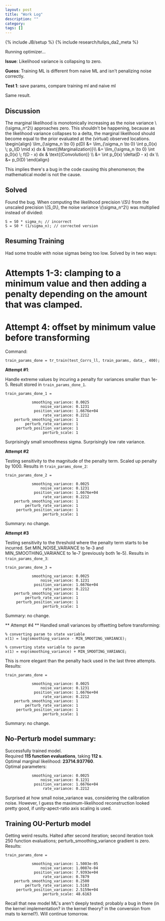```yaml
---
layout: post
title: "Work Log"
description: ""
category: 
tags: []
---
```

{% include JB/setup %}
{% include research/tulips_da2_meta %}

Running optimizer...

**Issue**: Likelihood variance is collapsing to zero.

**Guess**: Training ML is different from naive ML and isn't penalizing noise correctly.

**Test 1**: save params, compare training ml and naive ml

Same result.

Discussion
--------


<div> The marginal likelihood is monotonically increasing as the noise variance \(\sigma_n^2\) approaches zero.  This shouldn't be happening, because as the likelihood variance collapses to a delta, the marginal likelihood should become equal to the prior evaluated at the (virtual) observed locations.</div>

<div>
\begin{align}
    \lim_{\sigma_n \to 0} p(D) &= \lim_{\sigma_n \to 0} \int p_0(x) \; p_l(D \mid x) dx & \text{(Marginalization)}\\
         &= \lim_{\sigma_n \to 0} \int p_0(x) \; f(D - x) dx &   \text{(Convolution)} \\
         &= \int p_0(x) \delta(D - x) dx \\
         &= p_0(D) 
\end{align}
</div>

This implies there's a bug in the code causing this phenomenon; the mathematical model is not the cause.

Solved
----

<div>Found the bug.  When computing the likelihood precision \(S\) from the unscaled precision \(S_0\), the noise variance \(\sigma_n^2\) was multiplied instead of divided:</div>
    
    S = S0 * sigma_n; // incorrect
    S = S0 * (1/sigma_n); // corrected version

Resuming Training
-----------

Had some trouble with noise sigmas being too low.  Solved by in two ways:
    
# Attempts 1-3: clamping to a minimum value and then adding a penalty depending on the amount that was clamped.
# Attempt 4:  offset by minimum value before transforming

Command:

    train_params_done = tr_train(test_Corrs_ll, train_params, data_, 400);

**Attempt #1**: 

Handle extreme values by incuring a penalty for variances smaller than 1e-5.  Result stored in `train_params_done_1`.

    train_params_done_1 = 

                smoothing_variance: 0.0025
                    noise_variance: 0.1231
                 position_variance: 1.6676e+04
                     rate_variance: 0.2212
        perturb_smoothing_variance: 1
             perturb_rate_variance: 1
         perturb_position_variance: 1
                     perturb_scale: 1

Surprisingly small smoothness sigma.  Surprisingly low rate variance.

**Attempt #2** 

Testing sensitivity to the magnitude of the penalty term.  Scaled up penalty by 1000.  Results in `train_params_done_2`:
    
    train_params_done_2 = 

                smoothing_variance: 0.0025
                    noise_variance: 0.1231
                 position_variance: 1.6676e+04
                     rate_variance: 0.2212
        perturb_smoothing_variance: 1
             perturb_rate_variance: 1
         perturb_position_variance: 1
                     perturb_scale: 1

Summary: no change.

**Attempt #3** 

Testing sensitivity to the threshold where the penalty term starts to be incurred.  Set MIN_NOISE_VARIANCE to 1e-3 and MIN_SMOOTHING_VARIANCE to 1e-7 (previously both 1e-5).  Results in `train_params_done_3`:

    train_params_done_3 = 

                smoothing_variance: 0.0025
                    noise_variance: 0.1231
                 position_variance: 1.6676e+04
                     rate_variance: 0.2212
        perturb_smoothing_variance: 1
             perturb_rate_variance: 1
         perturb_position_variance: 1
                     perturb_scale: 1

Summary: no change.

** Attempt #4 **
Handled small variances by offsetting before transforming:
    
    % converting param to state variable
    x(1) = log(smoothing_variance - MIN_SMOOTING_VARIANCE);
    
    % converting state variable to param
    x(1) = exp(smoothing_variance) + MIN_SMOOTING_VARIANCE;

This is more elegant than the penalty hack used in the last three attempts.   Results:
    
    train_params_done = 

                smoothing_variance: 0.0025
                    noise_variance: 0.1231
                 position_variance: 1.6676e+04
                     rate_variance: 0.2212
        perturb_smoothing_variance: 1
             perturb_rate_variance: 1
         perturb_position_variance: 1
                     perturb_scale: 1

Summary: no change.

No-Perturb model summary:
---------------------

Successfully trained model.  
Required **115 function evaluations**, taking **112 s**.  
Optimal marginal likelihood:  **23714.937760**.  
Optimal parameters:

                smoothing_variance: 0.0025
                    noise_variance: 0.1231
                 position_variance: 1.6676e+04
                     rate_variance: 0.2212

Surprised at how small noise_variance was, considering the calibration noise.  However, I guess the maximum-likelihood reconstruction looked pretty good, if unity-apect-ratio axis scaling is used.  

Training OU-Perturb model
-----------------

Getting weird results.  Halted after second iteration; second iteration took 250 function evaluations; perturb_smoothing_variance gradient is zero.  Results:
    
    train_params_done = 

                smoothing_variance: 1.5003e-05
                    noise_variance: 1.0087e-04
                 position_variance: 7.9393e+04
                     rate_variance: 0.7879
        perturb_smoothing_variance: 0.2500
             perturb_rate_variance: 1.5183
         perturb_position_variance: 2.5159e+04
                     perturb_scale: 48.6163

Recall that new model ML's aren't deeply tested; probably a bug in there (in the kernel implementation?  in the kernel theory? in the conversion from mats to kernel?).  Will continue tomorrow.
